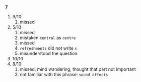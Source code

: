 **7**
1. 9/10
	1. missed
2. 5/10
	1. missed
	2. mistaken `central` as `centre`
	3. missed
	4. `refreshments` did not write `s`
	5. misunderstood the question
3. 10/10
4. 8/10
	1. missed, mind wandering, thought that part not important
	2. not familiar with this phrase: `sound effects`